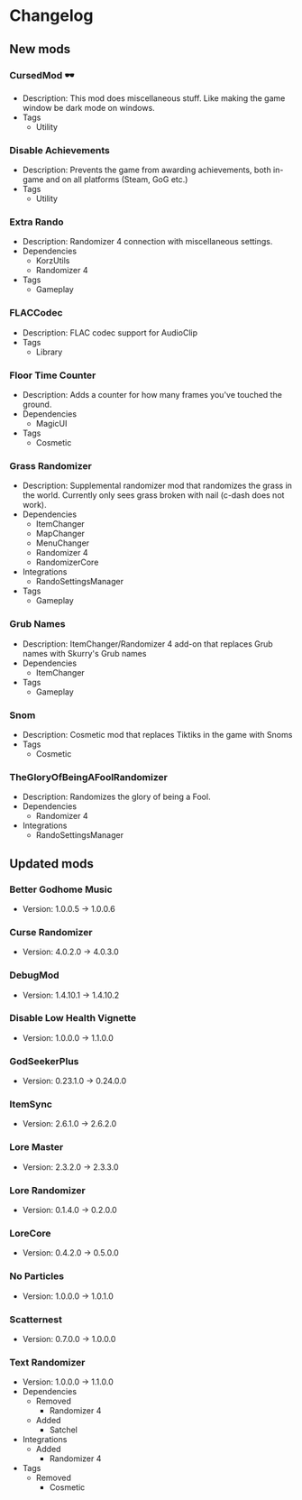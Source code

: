 # Changelog


## New mods

### CursedMod 🕶

- Description: This mod does miscellaneous stuff. Like making the game window be dark mode on windows.
- Tags
  + Utility

### Disable Achievements

- Description: Prevents the game from awarding achievements, both in-game and on all platforms (Steam, GoG etc.)
- Tags
  + Utility

### Extra Rando

- Description: Randomizer 4 connection with miscellaneous settings.
- Dependencies
  + KorzUtils
  + Randomizer 4
- Tags
  + Gameplay

### FLACCodec

- Description: FLAC codec support for AudioClip
- Tags
  + Library

### Floor Time Counter

- Description: Adds a counter for how many frames you&#x27;ve touched the ground.
- Dependencies
  + MagicUI
- Tags
  + Cosmetic

### Grass Randomizer

- Description: Supplemental randomizer mod that randomizes the grass in the world. Currently only sees grass broken with nail (c-dash does not work).
- Dependencies
  + ItemChanger
  + MapChanger
  + MenuChanger
  + Randomizer 4
  + RandomizerCore
- Integrations
  + RandoSettingsManager
- Tags
  + Gameplay

### Grub Names

- Description: ItemChanger/Randomizer 4 add-on that replaces Grub names with Skurry&#x27;s Grub names
- Dependencies
  + ItemChanger
- Tags
  + Gameplay

### Snom

- Description: Cosmetic mod that replaces Tiktiks in the game with Snoms
- Tags
  + Cosmetic

### TheGloryOfBeingAFoolRandomizer

- Description: Randomizes the glory of being a Fool.
- Dependencies
  + Randomizer 4
- Integrations
  + RandoSettingsManager


## Updated mods

### Better Godhome Music

- Version: 1.0.0.5 -> 1.0.0.6

### Curse Randomizer

- Version: 4.0.2.0 -> 4.0.3.0

### DebugMod

- Version: 1.4.10.1 -> 1.4.10.2

### Disable Low Health Vignette

- Version: 1.0.0.0 -> 1.1.0.0

### GodSeekerPlus

- Version: 0.23.1.0 -> 0.24.0.0

### ItemSync

- Version: 2.6.1.0 -> 2.6.2.0

### Lore Master

- Version: 2.3.2.0 -> 2.3.3.0

### Lore Randomizer

- Version: 0.1.4.0 -> 0.2.0.0

### LoreCore

- Version: 0.4.2.0 -> 0.5.0.0

### No Particles

- Version: 1.0.0.0 -> 1.0.1.0

### Scatternest

- Version: 0.7.0.0 -> 1.0.0.0

### Text Randomizer

- Version: 1.0.0.0 -> 1.1.0.0
- Dependencies
  + Removed
    - Randomizer 4
  + Added
    - Satchel
- Integrations
  + Added
    - Randomizer 4
- Tags
  + Removed
    - Cosmetic

